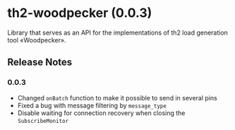 # th2-woodpecker (0.0.3)

Library that serves as an API for the implementations of th2 load generation tool «Woodpecker».

## Release Notes

### 0.0.3

+ Changed `onBatch` function to make it possible to send in several pins
+ Fixed a bug with message filtering by `message_type`
+ Disable waiting for connection recovery when closing the `SubscribeMonitor`
